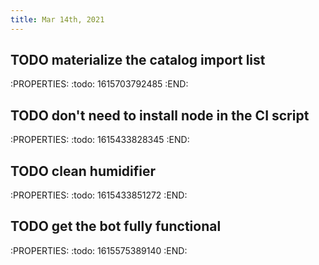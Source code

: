 ```yaml
---
title: Mar 14th, 2021
---
```


## TODO materialize the catalog import list
:PROPERTIES:
:todo: 1615703792485
:END:
## TODO don't need to install node in the CI script
:PROPERTIES:
:todo: 1615433828345
:END:
## TODO clean humidifier
:PROPERTIES:
:todo: 1615433851272
:END:
## TODO get the bot fully functional
:PROPERTIES:
:todo: 1615575389140
:END:
##